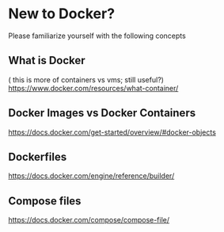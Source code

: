 # New to Docker?

Please familiarize yourself with the following concepts

## What is Docker

( this is more of containers vs vms; still useful?)
<https://www.docker.com/resources/what-container/>

## Docker Images vs Docker Containers

<https://docs.docker.com/get-started/overview/#docker-objects>

## Dockerfiles

<https://docs.docker.com/engine/reference/builder/>

## Compose files

<https://docs.docker.com/compose/compose-file/>
